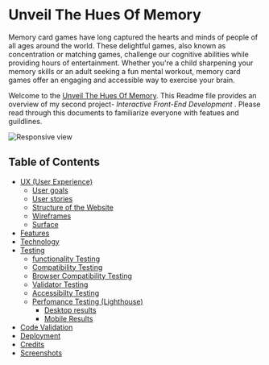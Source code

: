 # Unveil The Hues Of Memory
Memory card games have long captured the hearts and minds of people of all ages around the world. These delightful games, also known as concentration or matching games, challenge our cognitive abilities while providing hours of entertainment. Whether you're a child sharpening your memory skills or an adult seeking a fun mental workout, memory card games offer an engaging and accessible way to exercise your brain.

Welcome to the [Unveil The Hues Of Memory](https://naisepaul.github.io/Javacript-project/). This Readme file provides an overview of my second project- *Interactive Front-End Development* . Please read through this documents to familiarize everyone with featues and guildlines.

![Responsive view](assets/readme-images/mockup.png)

## Table of Contents

- [UX (User Experience)](<#ux (user-experience)>)
  - [User goals](#user-goals)
  - [User stories](#user-stories)
  - [Structure of the Website](#structure-of-the-website)
  - [Wireframes](#wireframes)
  - [Surface](#surface)
- [Features](#features)
- [Technology](#technology)
- [Testing](#testing)
  - [functionality Testing](#functionality-testing)
  - [Compatibility Testing](#compatibility-testing)
  - [Browser Compatibility Testing](#browser-compatibility-testing)
  - [Validator Testing](#validator-Testing)
  - [Accessibilty Testing](#accessibilty-testing)
  - [Perfomance Testing (Lighthouse)](#perfomance-testing)
    - [Desktop results](#desktop-results)
    - [Mobile Results](#mobile-results)
- [Code Validation](#code-validation)
- [Deployment](#deployment)
- [Credits](#credit)
- [Screenshots](#screenshot)